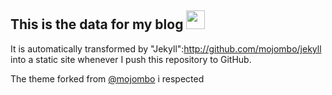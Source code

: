 This is the data for my blog <img src="https://octodex.github.com/images/linktocat.jpg" height="30">
-----
It is automatically transformed by "Jekyll":http://github.com/mojombo/jekyll into a static site whenever I push this repository to GitHub.

The theme forked from [@mojombo](https://github.com/mojombo) i respected 
